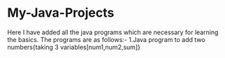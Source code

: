 # My-Java-Projects

Here I have added all the java programs which are necessary for learning the basics.
The programs are as follows:-
1.Java program to add two numbers{taking 3 variables[num1,num2,sum]}
